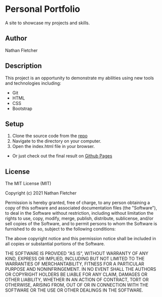 # Personal Portfolio
A site to showcase my projects and skills. 

## Author
Nathan Fletcher

## Description

This project is an opportunity to demonstrate my abilities using new tools and technologies including:
* Git
* HTML
* CSS
* Bootstrap

## Setup 
1. Clone the source code from the [repo](https://github.com/nathanfletch/portfolio)
2. Navigate to the directory on your computer.
3. Open the index.html file in your browser.
* Or just check out the final result on [Github Pages](https://nathanfletch/portfolio.github.io.com/)

## License
 
The MIT License (MIT)

Copyright (c) 2021 Nathan Fletcher

Permission is hereby granted, free of charge, to any person obtaining a copy of this software and associated documentation files (the "Software"), to deal in the Software without restriction, including without limitation the rights to use, copy, modify, merge, publish, distribute, sublicense, and/or sell copies of the Software, and to permit persons to whom the Software is furnished to do so, subject to the following conditions:

The above copyright notice and this permission notice shall be included in all copies or substantial portions of the Software.

THE SOFTWARE IS PROVIDED "AS IS", WITHOUT WARRANTY OF ANY KIND, EXPRESS OR IMPLIED, INCLUDING BUT NOT LIMITED TO THE WARRANTIES OF MERCHANTABILITY, FITNESS FOR A PARTICULAR PURPOSE AND NONINFRINGEMENT. IN NO EVENT SHALL THE AUTHORS OR COPYRIGHT HOLDERS BE LIABLE FOR ANY CLAIM, DAMAGES OR OTHER LIABILITY, WHETHER IN AN ACTION OF CONTRACT, TORT OR OTHERWISE, ARISING FROM, OUT OF OR IN CONNECTION WITH THE SOFTWARE OR THE USE OR OTHER DEALINGS IN THE SOFTWARE.